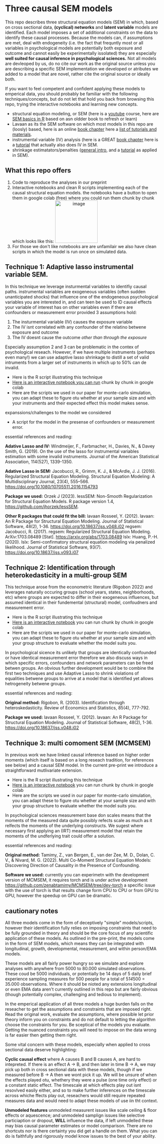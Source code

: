 # Three causal SEM models

This repo describes three structural equation models (SEM) in which, based on cross sectional data, **(cyclical) networks** and **latent variable** models are identified. Each model imposes a set of additional constraints on the data to identify these causal processes. Because the models can, if assumptions are met, deal with endogeneity (i.e. the fact that frequntly most or  all variables in psychological models are potentially both exposure and outcome and cannot easily be experimentally issolated) they are especially **well suited for causal inference in psychological sciences.** Not all models are devleoped by us, do no cite our work as the original source unless you are describing a specific SEM implementation we developed or atributes we added to a model that are novel, rather cite the original source or ideally both.

If you want to feel competent and confident applying these models to emperical data, you should probably be familiar with the following techniques/concepts, but do not let that hold you back from browsing this repo, trying the interactive notebooks and learning new concepts.

- structural equation modeling, or SEM (here is a [youtube](https://www.youtube.com/watch?v=fGdsiugwO0k&list=PLliBbGBc5nn3m8bXQ4CmOep3UmQ_5tVlC) course, here are [SEM basics in R](https://bookdown.org/njenk001/discovering_structural_equation_modeling_using_stata/) based on asn oldder book to refresh or learn) 
- Lavaan as its the SEM software on which most models in this repo are (loosly) based, here is an online [book chapter](https://bookdown.org/jdholster1/idsr/structural-equation-modeling.html) here a [list of tutorials and materials](https://lavaan.ugent.be/resources/teaching.html).
- instrumental variable (IV) analysis (here is a GREAT [book chapter](https://theeffectbook.net/ch-InstrumentalVariables.html) here is a [tutorial](https://rpsychologist.com/adherence-analysis-IV-brms) that actually also does IV in SEM.
- shrinkage estimatators/penalties ([general intro](https://www.datasklr.com/extensions-of-ols-regression/regularization-and-shrinkage-ridge-lasso-and-elastic-net-regression), and a [tutorial](https://www.mdpi.com/2624-8611/3/4/38) as applied in SEM).

## What this repo offers

1. Code to reproduce the analyses in our preprint
2. Interactive notebooks and clean R scripts implementing each of the causal structural equation models. the notebooks have a button to open them in google colab (free) where you could run them chunk by chunk which looks like this: <img style="text-align: center;" width="139" alt="image" src="https://github.com/MichelNivard/3-causal-sem-models/assets/11858442/a806df6d-a771-4255-bf52-c65aa0674675">
3. For those we don't like notebooks are are unfamilair we also have clean scripts in which the model is run once on simulated data.

## Technique 1: Adaptive lasso instrumental variable SEM.

In this technique we leverage insturmental variables to identifiy causal paths. instrumental variables are exogeneous variables (often sudden unanticipated shocks) that influence one of the endogeneous psychological variables you are interested in, and can teen be used to ID causal effects your variable of interest has on other variables even if there are confounders or measurement error provided 3 assumptions hold:

1.  The insturmental variable (IV) causes the exposure variable
2.  The IV isnt correlated with any confounder of the relatino betwene exposure and outcome
3.  The IV doesnt cause the outcome *other than through the exposure*

Especially assumption 2 and 3 can be problematic in the contex of psychological reseach. However, if we have multiple instruments (perhaps even many!) we can use adaptive lasso shrinkage to distill a set of valid intruments from a larger set of instruments in which up to 50% can de invalid.

- Here is the R script illustrating this technique
- [Here is an interactive notebook you can run](https://github.com/MichelNivard/3-causal-sem-models/blob/main/Adaptive_Lasso_instrumental_variable_structural_equation_model.ipynb) chunk by chunk in google colab
- Here are the scripts we used in our paper for monte-carlo simulation, you can adapt these to figure otu whether at your sample size and with your instruments and their expected effect this model makes sense.

expanssions/challenges to the model we considered

- A script for the model in the presense of confounders or measurement error.

essential references and reading:

**Adative Lasso and IV:**
Windmeijer, F., Farbmacher, H., Davies, N., & Davey Smith, G. (2019). On the use of the lasso for instrumental variables estimation with some invalid instruments. Journal of the American Statistical Association, 114(527), 1339-1350.

**Adative Lasso in SEM:**
Jacobucci, R., Grimm, K. J., & McArdle, J. J. (2016). Regularized Structural Equation Modeling. Structural Equation Modeling: A Multidisciplinary Journal, 23(4), 555–566. https://doi.org/10.1080/10705511.2016.1154793

**Package we used:**
Orzek J (2023). lessSEM: Non-Smooth Regularization for Structural Equation Models. R package version 1.4, https://github.com/jhorzek/lessSEM.

**Other R packages that could fit the bill:**
lavaan Rosseel, Y. (2012). lavaan: An R Package for Structural Equation Modeling. Journal of Statistical Software, 48(2), 1-36. https://doi.org/10.18637/jss.v048.i02
regsem: Jacobucci, R. (2017). regsem: Regularized Structural Equation Modeling. ArXiv:1703.08489 [Stat]. https://arxiv.org/abs/1703.08489
lslx: Huang, P.-H. (2020). lslx: Semi-confirmatory structural equation modeling via penalized likelihood. Journal of Statistical Software, 93(7). https://doi.org/10.18637/jss.v093.i07

## Technique 2: Identification through heterokedasticity in a multi-group SEM

This technique arose from the econometric literature (Rigobon 2022) and leverages naturally occuring groups (school years, states, neighborhoods, etc) where groups are expected to differ in their exogeneous influences, but assumed identical in their fundemental (structural) model, confoudners and measurement error.

- Here is the R script illustrating this technique
- [Here is an interactive notebook](https://github.com/MichelNivard/3-causal-sem-models/blob/main/Identification_of_causal_effects_through_heteroskedasticity_in_a_multi_group_SEM.ipynb) you can run chunk by chunk in google colab
- Here are the scripts we used in our paper for monte-carlo simulation, you can adapt these to figure otu whether at your sample size and with your group structure to evaluate whether the model suits you.

In psychological sicence its unlikely that groups are identically confounded or have identical measurement error therefore we also discuss ways in which specific errors, confounders and network parameters can be freed betwen groups. An obvious further development would be to combine the first two techniques and use Adaptive Lasso to shrink violations of equalities betwene groups to arrive at a model that is identified yet allows hetrogeneity betwene groups.

essential references and reading:

**Original method:** Rigobon, R. (2003). Identification through heteroskedasticity. Review of Economics and Statistics, 85(4), 777-792.


**Package we used:**
lavaan Rosseel, Y. (2012). lavaan: An R Package for Structural Equation Modeling. Journal of Statistical Software, 48(2), 1-36. https://doi.org/10.18637/jss.v048.i02


## Technique 3: multi comoment SEM (MCMSEM)

In previous work we have linked causal inference based on higher order moments (which itself is based on a long reseach tradition, for references see below) and a causal SEM model. In the current pre-print we introduce a straightforward mutlivariate extension.

- Here is the R script illustrating this technique
- [Here is an interactive notebook](https://github.com/MichelNivard/3-causal-sem-models/blob/main/Multi_comoment_structural_equation_model_(MCMSEM).ipynb) you can run chunk by chunk in google colab
- Here are the scripts we used in our paper for monte-carlo simulation, you can adapt these to figure otu whether at your sample size and with     your group structure to evaluate whether the model suits you.

In psychological sciences measurement base don scales means that the moments of the measured data quite possibly refects scale as much as it relfects the moments of the underlying constructs. We sugest where necessary first applying an (IRT) measurement model that retain the moments of the undferlying trait could offer a solution.

essential references and reading:

**Original method:** Tamimy, Z., van Bergen, E., van der Zee, M. D., Dolan, C. V., & Nivard, M. G. (2022). Multi Co-Moment Structural Equation Models: Discovering Direction of Causality in the Presence of Confounding.

**Software we used:** currently you can experimetn with the development version of MCMSEM, it requires torch and is under active development https://github.com/zenabtamimy/MCMSEM/tree/dev-torch a specific issue with the use of torch is that results change form CPU to CPU or from GPU to GPU, however the speedup on GPU can be dramatic. 

## cautionary notes

All three models come in the form of deceptively "simple" models/scripts, however their identification fully relies on imposing constraints  that need to be fully grounded in theory and should be the core focus of any scientific application of these models. As outlined in the pre-print, the models come in the form of SEM models, which means they can be integrated with longitudinal, growth, developmental, measurement, and within person/EMA models.

These models are all fairly power hungry so we simulate and explore analyses with anywhere from 5000 to 80.000 simulated observations. These coud be 5000 individuals, or potentially be 14 days of 5 daily brief experience sampling measures for 500 people for a total of 5*14*500 = 35.000 observations. Where it should be nioted any extensions longitudinal or even EMA data aren't currently outlined in this repo but are fairly obvious (though potentially complex, challenging and tedious to implement).

In the emperical application of all three models a huge burden falls on the reseacher to get the assumptions and constraints that are imposed right. Read the original work, evaluate the assumptions, where possible let prior theory inform you on constraints and do not default to letting the algorithm choose the constraints for you. Be sceptical of the models you evaluate. Getting the nuanced constraints you will need to impose on the data wrong is far easier then getting them right.

Some vital concern with these models, especially when applied to cross sectional data deserve highlighting:

**Cyclic causal effect** where A causes B and B causes A, are hard to intepreted. If there is an effect A -> B, and then later in time B -> A, we may pick up both in cross sectional data with these models, though if we measured before B -> A then we wont pick it up. We will be unsure of when the effects played otu, whethery they were a pulse (one time only effect) or a constant static effect. The timescale at which effects play out isnt resovlved easily either, and so to make further inferences on the timescale across whiche ffects play out, reseachers would still require repeated measures data and would need to adapt these models of use iin tht context. 

**Unmodeled features** unmodeled measurent issues like scale ceiling & floor effects or aquescence; and unmodeled samplign issues like selective particiaption or dropout, **WILL** influence the data, if left unmodelled these may bias causal parameter estimates or model comparison. There are no shortcuts nor is there certainty you did get a handle on them. What you can do is faithfully and rigorously model know issues to the best of your ability. 

